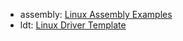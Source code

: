

* assembly: [Linux Assembly Examples](http://tinylab.org/linux-assembly-language-quick-start/)
* ldt: [Linux Driver Template](https://github.com/makelinux/ldt)
